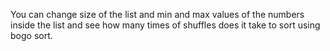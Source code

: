 You can change size of the list and min and max values of the numbers inside the list and see how many times of shuffles does it take to sort using bogo sort.
 
 
